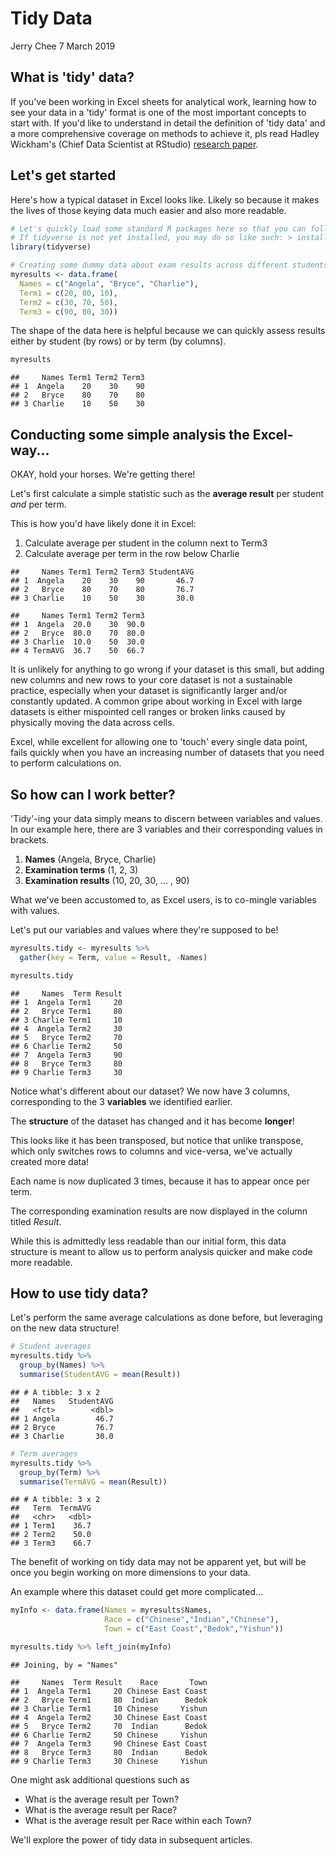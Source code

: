 Tidy Data
================
Jerry Chee
7 March 2019

What is 'tidy' data?
--------------------

If you've been working in Excel sheets for analytical work, learning how to see your data in a 'tidy' format is one of the most important concepts to start with. If you'd like to understand in detail the definition of 'tidy data' and a more comprehensive coverage on methods to achieve it, pls read Hadley Wickham's (Chief Data Scientist at RStudio) [research paper](https://vita.had.co.nz/papers/tidy-data.pdf).

Let's get started
-----------------

Here's how a typical dataset in Excel looks like. Likely so because it makes the lives of those keying data much easier and also more readable.

``` r
# Let's quickly load some standard R packages here so that you can follow this article. 
# If tidyverse is not yet installed, you may do so like such: > install.packages('tidyverse')
library(tidyverse)

# Creating some dummy data about exam results across different students and terms
myresults <- data.frame(
  Names = c("Angela", "Bryce", "Charlie"),
  Term1 = c(20, 80, 10),
  Term2 = c(30, 70, 50),
  Term3 = c(90, 80, 30))
```

The shape of the data here is helpful because we can quickly assess results either by student (by rows) or by term (by columns).

``` r
myresults
```

    ##     Names Term1 Term2 Term3
    ## 1  Angela    20    30    90
    ## 2   Bryce    80    70    80
    ## 3 Charlie    10    50    30

Conducting some simple analysis the Excel-way...
------------------------------------------------

OKAY, hold your horses. We're getting there!

Let's first calculate a simple statistic such as the **average result** per student *and* per term.

This is how you'd have likely done it in Excel:

1.  Calculate average per student in the column next to Term3
2.  Calculate average per term in the row below Charlie

<!-- -->

    ##     Names Term1 Term2 Term3 StudentAVG
    ## 1  Angela    20    30    90       46.7
    ## 2   Bryce    80    70    80       76.7
    ## 3 Charlie    10    50    30       30.0

    ##     Names Term1 Term2 Term3
    ## 1  Angela  20.0    30  90.0
    ## 2   Bryce  80.0    70  80.0
    ## 3 Charlie  10.0    50  30.0
    ## 4 TermAVG  36.7    50  66.7

It is unlikely for anything to go wrong if your dataset is this small, but adding new columns and new rows to your core dataset is not a sustainable practice, especially when your dataset is significantly larger and/or constantly updated. A common gripe about working in Excel with large datasets is either mispointed cell ranges or broken links caused by physically moving the data across cells.

Excel, while excellent for allowing one to 'touch' every single data point, fails quickly when you have an increasing number of datasets that you need to perform calculations on.

So how can I work better?
-------------------------

'Tidy'-ing your data simply means to discern between variables and values. In our example here, there are 3 variables and their corresponding values in brackets.

1.  **Names** (Angela, Bryce, Charlie)
2.  **Examination terms** (1, 2, 3)
3.  **Examination results** (10, 20, 30, ... , 90)

What we've been accustomed to, as Excel users, is to co-mingle variables with values.

Let's put our variables and values where they're supposed to be!

``` r
myresults.tidy <- myresults %>%
  gather(key = Term, value = Result, -Names)

myresults.tidy
```

    ##     Names  Term Result
    ## 1  Angela Term1     20
    ## 2   Bryce Term1     80
    ## 3 Charlie Term1     10
    ## 4  Angela Term2     30
    ## 5   Bryce Term2     70
    ## 6 Charlie Term2     50
    ## 7  Angela Term3     90
    ## 8   Bryce Term3     80
    ## 9 Charlie Term3     30

Notice what's different about our dataset? We now have 3 columns, corresponding to the 3 **variables** we identified earlier.

The **structure** of the dataset has changed and it has become **longer**!

This looks like it has been transposed, but notice that unlike transpose, which only switches rows to columns and vice-versa, we've actually created more data!

Each name is now duplicated 3 times, because it has to appear once per term.

The corresponding examination results are now displayed in the column titled *Result*.

While this is admittedly less readable than our initial form, this data structure is meant to allow us to perform analysis quicker and make code more readable.

How to use tidy data?
---------------------

Let's perform the same average calculations as done before, but leveraging on the new data structure!

``` r
# Student averages
myresults.tidy %>% 
  group_by(Names) %>%
  summarise(StudentAVG = mean(Result))
```

    ## # A tibble: 3 x 2
    ##   Names   StudentAVG
    ##   <fct>        <dbl>
    ## 1 Angela        46.7
    ## 2 Bryce         76.7
    ## 3 Charlie       30.0

``` r
# Term averages
myresults.tidy %>% 
  group_by(Term) %>% 
  summarise(TermAVG = mean(Result))
```

    ## # A tibble: 3 x 2
    ##   Term  TermAVG
    ##   <chr>   <dbl>
    ## 1 Term1    36.7
    ## 2 Term2    50.0
    ## 3 Term3    66.7

The benefit of working on tidy data may not be apparent yet, but will be once you begin working on more dimensions to your data.

An example where this dataset could get more complicated...

``` r
myInfo <- data.frame(Names = myresults$Names, 
                     Race = c("Chinese","Indian","Chinese"), 
                     Town = c("East Coast","Bedok","Yishun"))

myresults.tidy %>% left_join(myInfo)
```

    ## Joining, by = "Names"

    ##     Names  Term Result    Race       Town
    ## 1  Angela Term1     20 Chinese East Coast
    ## 2   Bryce Term1     80  Indian      Bedok
    ## 3 Charlie Term1     10 Chinese     Yishun
    ## 4  Angela Term2     30 Chinese East Coast
    ## 5   Bryce Term2     70  Indian      Bedok
    ## 6 Charlie Term2     50 Chinese     Yishun
    ## 7  Angela Term3     90 Chinese East Coast
    ## 8   Bryce Term3     80  Indian      Bedok
    ## 9 Charlie Term3     30 Chinese     Yishun

One might ask additional questions such as

-   What is the average result per Town?
-   What is the average result per Race?
-   What is the average result per Race within each Town?

We'll explore the power of tidy data in subsequent articles.
